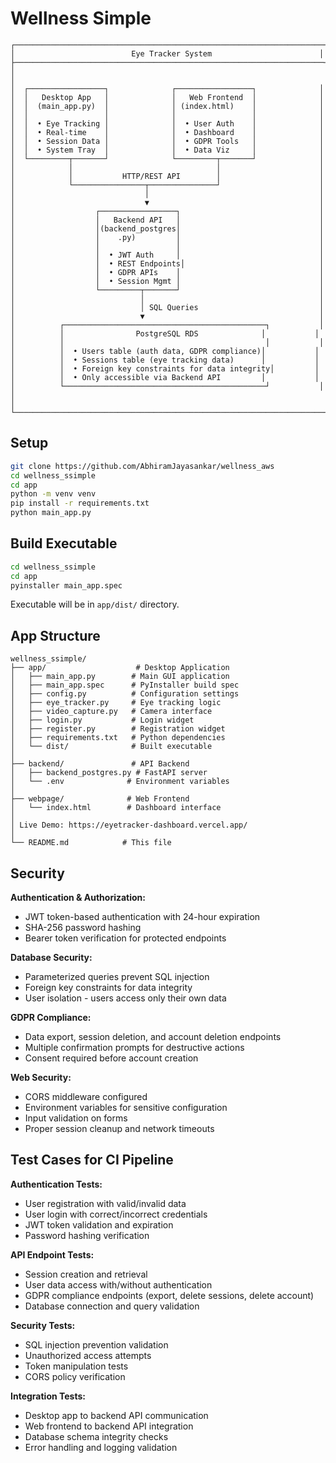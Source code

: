 # Wellness Simple

```
┌─────────────────────────────────────────────────────────────────────┐
│                          Eye Tracker System                        │
├─────────────────────────────────────────────────────────────────────┤
│                                                                     │
│  ┌─────────────────┐              ┌─────────────────┐              │
│  │   Desktop App   │              │   Web Frontend  │              │
│  │  (main_app.py)  │              │ (index.html)    │              │
│  │                 │              │                 │              │
│  │  • Eye Tracking │              │  • User Auth    │              │
│  │  • Real-time    │              │  • Dashboard    │              │
│  │  • Session Data │              │  • GDPR Tools   │              │
│  │  • System Tray  │              │  • Data Viz     │              │
│  └─────────┬───────┘              └─────────┬───────┘              │
│            │                                │                      │
│            │           HTTP/REST API        │                      │
│            └────────────────┬───────────────┘                      │
│                             │                                      │
│                             ▼                                      │
│                  ┌─────────────────┐                               │
│                  │   Backend API   │                               │
│                  │(backend_postgres│                               │
│                  │    .py)         │                               │
│                  │                 │                               │
│                  │  • JWT Auth     │                               │
│                  │  • REST Endpoints│                              │
│                  │  • GDPR APIs    │                               │
│                  │  • Session Mgmt │                               │
│                  └─────────┬───────┘                               │
│                            │                                       │
│                            │ SQL Queries                           │
│                            ▼                                       │
│          ┌─────────────────────────────────────────────┐           │
│          │                PostgreSQL RDS              │           │
│          │                                             │           │
│          │  • Users table (auth data, GDPR compliance)│           │
│          │  • Sessions table (eye tracking data)      │           │
│          │  • Foreign key constraints for data integrity│         │
│          │  • Only accessible via Backend API         │           │
│          └─────────────────────────────────────────────┘           │
│                                                                     │
└─────────────────────────────────────────────────────────────────────┘
```

## Setup

```bash
git clone https://github.com/AbhiramJayasankar/wellness_aws
cd wellness_ssimple
cd app
python -m venv venv
pip install -r requirements.txt
python main_app.py
```

## Build Executable

```bash
cd wellness_ssimple
cd app
pyinstaller main_app.spec
```

Executable will be in `app/dist/` directory.

## App Structure

```
wellness_ssimple/
├── app/                    # Desktop Application
│   ├── main_app.py        # Main GUI application
│   ├── main_app.spec      # PyInstaller build spec
│   ├── config.py          # Configuration settings
│   ├── eye_tracker.py     # Eye tracking logic
│   ├── video_capture.py   # Camera interface
│   ├── login.py           # Login widget
│   ├── register.py        # Registration widget
│   ├── requirements.txt   # Python dependencies
│   └── dist/              # Built executable
│
├── backend/               # API Backend
│   ├── backend_postgres.py # FastAPI server
│   └── .env              # Environment variables
│
├── webpage/              # Web Frontend
│   └── index.html        # Dashboard interface
│
│ Live Demo: https://eyetracker-dashboard.vercel.app/
│
└── README.md            # This file
```

## Security

**Authentication & Authorization:**
- JWT token-based authentication with 24-hour expiration
- SHA-256 password hashing
- Bearer token verification for protected endpoints

**Database Security:**
- Parameterized queries prevent SQL injection
- Foreign key constraints for data integrity
- User isolation - users access only their own data

**GDPR Compliance:**
- Data export, session deletion, and account deletion endpoints
- Multiple confirmation prompts for destructive actions
- Consent required before account creation

**Web Security:**
- CORS middleware configured
- Environment variables for sensitive configuration
- Input validation on forms
- Proper session cleanup and network timeouts

## Test Cases for CI Pipeline

**Authentication Tests:**
- User registration with valid/invalid data
- User login with correct/incorrect credentials
- JWT token validation and expiration
- Password hashing verification

**API Endpoint Tests:**
- Session creation and retrieval
- User data access with/without authentication
- GDPR compliance endpoints (export, delete sessions, delete account)
- Database connection and query validation

**Security Tests:**
- SQL injection prevention validation
- Unauthorized access attempts
- Token manipulation tests
- CORS policy verification

**Integration Tests:**
- Desktop app to backend API communication
- Web frontend to backend API integration
- Database schema integrity checks
- Error handling and logging validation